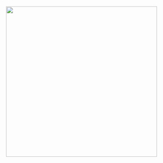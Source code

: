 ### 
<div id="header" align="center">
  <img src="https://lh3.googleusercontent.com/KXr-K7ApD9ih0V31o4Oqm4u_MAmOEoujm97OzvM_gjrolFKcd3PNwHLhO7zhnWKkcac4NfMAkdTr4U8MxPdmBOnH5GvIRrrid7-GtrDz5D7BoihLI1kVME1sDt3xHs00mU75ObvFBXn2r9gc6pezUdNggKqthDYaYuJDdAfvejQyrn3IF4HE0E1G-oAScdHG4rssdLmzHc4F2NlB5QVbe6ge3_C6aSSNSBeM_cUKERHno9GKwfwSG3EZttDUtMBwoXNaeKODFqdj4SBS07XOot-YCLSuAu4QUL55DNkid3WGYZubHfIrTiuPiCUJkZ6QDQ8dfrgLxLfipebhbsSd_ITQJI_u55d0mBTQWKb865L7J0GigFDfzcYyTmAblYsy6JhdftyqCwY8UzZRFPdsbifQKtw9pyluuOUVFmSx9-qqiNxlA_0MpAMYMHQKoaLfrADdO55lqfG_3W7z6RXz8Sm1cEEBo8YYqxONPwk2qZ1Lh-28DOrc2Gs5veoU1aeL9WEF5UoOb6BQtSEi8jPLfqBHUmXAt_rCr-tKkPqMtYk2hpaSdLg5RhU1XdN65iygmGrRjgTiUjn_IXdcnfw2x9DQE-51VjPVBucLCYt2nJjFCvTixOYs-EILca-BOVS6zeAa9VYYawwNCKv-617Fzww4Y6-w-2HUxLv5EE8xnmklYfidCJTv1jM8TX8ohIC-DgyRkCSdcaoxHVDMdQh0AFEYnss_Rj_6JIPGUTqSWAaSyncoI7G_5trsV1EgufiFIBscYwyWXf13Z66dYy7bur_lkIMQa9Z_b2ICBfrqLl6H2uzYCv79DMS0X08-7QiFHMOyNmD-56oWVXIwcmdNI13O30HQrPuf37mSdL3nav8Kevqifns3oalUM76Os-vYdl9DfPXBeKfoZhVbjU8sTzTajet3HlW7niX9SmVZ=w2584-h1448-no?authuser=0" width="400"/>
</div>



<!--
**keirastanley/keirastanley** is a ✨ _special_ ✨ repository because its `README.md` (this file) appears on your GitHub profile.

Here are some ideas to get you started:

- 🔭 I’m currently working on ...
- 🌱 I’m currently learning ...
- 👯 I’m looking to collaborate on ...
- 🤔 I’m looking for help with ...
- 💬 Ask me about ...
- 📫 How to reach me: ...
- 😄 Pronouns: ...
- ⚡ Fun fact: ...
-->
